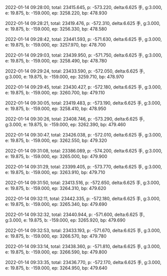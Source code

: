2022-01-14 09:28:00, total: 23415.645, p: -573.220, delta:6.625 手, g:3.000, e: 19.875, b: -159.000, ep: 3258.220, bp: 478.930

2022-01-14 09:28:21, total: 23419.476, p: -572.310, delta:6.625 手, g:3.000, e: 19.875, b: -159.000, ep: 3256.330, bp: 478.580

2022-01-14 09:28:42, total: 23441.593, p: -571.630, delta:6.625 手, g:3.000, e: 19.875, b: -159.000, ep: 3257.970, bp: 478.700

2022-01-14 09:29:03, total: 23439.950, p: -571.750, delta:6.625 手, g:3.000, e: 19.875, b: -159.000, ep: 3258.490, bp: 478.780

2022-01-14 09:29:24, total: 23433.590, p: -572.050, delta:6.625 手, g:3.000, e: 19.875, b: -159.000, ep: 3259.710, bp: 478.970

2022-01-14 09:29:45, total: 23430.427, p: -572.180, delta:6.625 手, g:3.000, e: 19.875, b: -159.000, ep: 3260.700, bp: 479.110

2022-01-14 09:30:05, total: 23419.483, p: -573.190, delta:6.625 手, g:3.000, e: 19.875, b: -159.000, ep: 3258.410, bp: 478.950

2022-01-14 09:30:26, total: 23408.746, p: -573.290, delta:6.625 手, g:3.000, e: 19.875, b: -159.000, ep: 3262.390, bp: 479.460

2022-01-14 09:30:47, total: 23426.038, p: -572.010, delta:6.625 手, g:3.000, e: 19.875, b: -159.000, ep: 3262.550, bp: 479.320

2022-01-14 09:31:08, total: 23386.089, p: -574.200, delta:6.625 手, g:3.000, e: 19.875, b: -159.000, ep: 3265.000, bp: 479.900

2022-01-14 09:31:29, total: 23399.405, p: -573.770, delta:6.625 手, g:3.000, e: 19.875, b: -159.000, ep: 3263.910, bp: 479.710

2022-01-14 09:31:50, total: 23413.516, p: -572.650, delta:6.625 手, g:3.000, e: 19.875, b: -159.000, ep: 3264.310, bp: 479.620

2022-01-14 09:32:11, total: 23442.335, p: -572.180, delta:6.625 手, g:3.000, e: 19.875, b: -159.000, ep: 3265.340, bp: 479.690

2022-01-14 09:32:32, total: 23440.944, p: -571.600, delta:6.625 手, g:3.000, e: 19.875, b: -159.000, ep: 3265.920, bp: 479.690

2022-01-14 09:32:53, total: 23433.193, p: -571.670, delta:6.625 手, g:3.000, e: 19.875, b: -159.000, ep: 3266.570, bp: 479.780

2022-01-14 09:33:14, total: 23438.360, p: -571.810, delta:6.625 手, g:3.000, e: 19.875, b: -159.000, ep: 3266.590, bp: 479.800

2022-01-14 09:33:35, total: 23436.770, p: -572.170, delta:6.625 手, g:3.000, e: 19.875, b: -159.000, ep: 3264.950, bp: 479.640